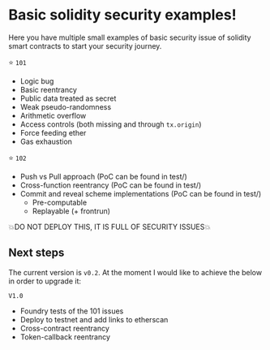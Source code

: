 
# Basic solidity security examples!

Here you have multiple small examples of basic security issue of solidity smart contracts to start your security journey. 


:star: `101`

- Logic bug
- Basic reentrancy
- Public data treated as secret
- Weak pseudo-randomness
- Arithmetic overflow
- Access controls (both missing and through `tx.origin`)
- Force feeding ether
- Gas exhaustion


:star: `102`

- Push vs Pull approach (PoC can be found in test/)
- Cross-function reentrancy (PoC can be found in test/)
- Commit and reveal scheme implementations (PoC can be found in test/)
	- Pre-computable 
	- Replayable (+ frontrun)



:boom:DO NOT DEPLOY THIS, IT IS FULL OF SECURITY ISSUES:boom:


## Next steps

The current version is `v0.2`. At the moment I would like to achieve the below in order to upgrade it:

`V1.0`

- Foundry tests of the 101 issues
- Deploy to testnet and add links to etherscan
- Cross-contract reentrancy
- Token-callback reentrancy

